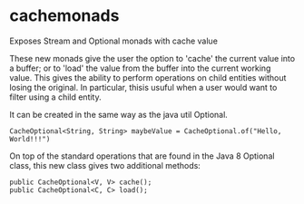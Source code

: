 # cachemonads
Exposes Stream and Optional monads with cache value

These new monads give the user the option to 'cache' the current value into a buffer; or to 'load' the value from the buffer into the current working value. This gives the ability to perform operations on child entities without losing the original. In particular, thisis usuful when a user would want to filter using a child entity.

It can be created in the same way as the java util Optional.
```
CacheOptional<String, String> maybeValue = CacheOptional.of("Hello, World!!!")
```

On top of the standard operations that are found in the Java 8 Optional class, this new class gives two additional methods:
```
public CacheOptional<V, V> cache();
public CacheOptional<C, C> load();
```
